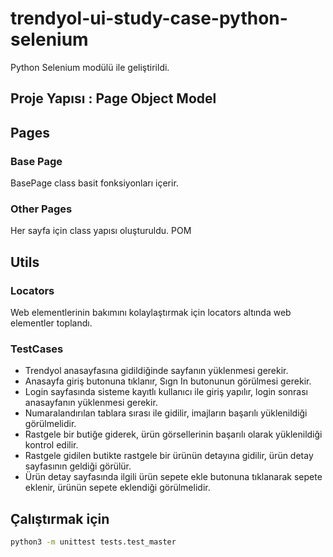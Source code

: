 # trendyol-ui-study-case-python-selenium

Python Selenium modülü ile geliştirildi.

## Proje Yapısı : Page Object Model

## Pages
### Base Page 

BasePage class basit fonksiyonları içerir.
### Other Pages
Her sayfa için class yapısı oluşturuldu. POM 

## Utils

### Locators

Web elementlerinin bakımını kolaylaştırmak için locators altında web elementler toplandı.

### TestCases

- Trendyol anasayfasına gidildiğinde sayfanın yüklenmesi gerekir.
- Anasayfa giriş butonuna tıklanır, Sıgn In butonunun görülmesi gerekir.
- Login sayfasında sisteme kayıtlı kullanıcı ile giriş yapılır, login sonrası anasayfanın yüklenmesi gerekir.
- Numaralandırılan tablara sırası ile gidilir, imajların başarılı yüklenildiği görülmelidir.
- Rastgele bir butiğe giderek, ürün görsellerinin başarılı olarak yüklenildiği kontrol edilir.
- Rastgele gidilen butikte rastgele bir ürünün detayına gidilir, ürün detay sayfasının geldiği görülür.
- Ürün detay sayfasında ilgili ürün sepete ekle butonuna tıklanarak sepete eklenir, ürünün sepete eklendiği görülmelidir.

## Çalıştırmak için
```bash
python3 -m unittest tests.test_master
```
